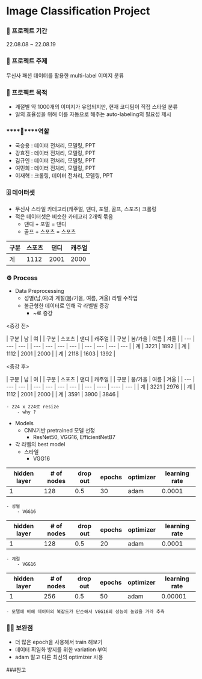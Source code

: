 
# Image Classification Project


### ****📅**** 프로젝트 기간

22.08.08 ~ 22.08.19

### ****📔**** 프로젝트 주제

무신사 패션 데이터를 활용한 multi-label 이미지 분류

### ****📔**** 프로젝트 목적
- 계절별 약 1000개의 이미지가 유입되지만, 현재 코디팀이 직접 스타일 분류
- 일의 효율성을 위해 이를 자동으로 해주는 auto-labeling의 필요성 제시

### ****💪****역할

- 국승용 : 데이터 전처리, 모델링, PPT
- 강효진 : 데이터 전처리, 모델링, PPT
- 김규인 : 데이터 전처리, 모델링, PPT
- 여민희 : 데이터 전처리, 모델링, PPT
- 이재혁 : 크롤링, 데이터 전처리, 모델링, PPT

### ****🗄️**** 데이터셋

- 무신사 스타일 카테고리(캐주얼, 댄디, 포멀, 골프, 스포츠) 크롤링
- 적은 데이터셋은 비슷한 카테고리 2개씩 묶음
    - 댄디 + 포멀 = 댄디
    - 골프 + 스포츠 = 스포츠

| 구분 | 스포츠 | 댄디 | 캐주얼 |
| --- | --- | --- | --- |
| 계 | 1112 | 2001 | 2000 |

### ****⚙️ Process****

- Data Preprocessing
    - 성별(남,여)과 계절(봄/가을, 여름, 겨울) 라벨 수작업
    - 불균형한 데이터로 인해 각 라벨별 증강
        - ~로 증강

<증강 전>

| 구분 | 남 | 여 |       | 구분 | 스포츠 | 댄디 | 캐주얼 |   | 구분 | 봄/가을 | 여름 | 겨울 |
| --- | --- | --- |    | --- | --- | --- | --- |     | --- | --- | --- | --- |
| 계 | 3221 | 1892 |   | 계 | 1112 | 2001 | 2000 |    | 계 | 2118 | 1603 | 1392 |

<증강 후>

 | 구분 | 남 | 여 |     | 구분 | 스포츠 | 댄디 | 캐주얼 |    | 구분 | 봄/가을 | 여름 | 겨울 |
 | --- | --- | --- |  | --- | --- | --- | --- |      | --- | ---- | ---- | --- |
 | 계 | 3221 | 2976 |  | 계 | 1112 | 2001 | 2000 |    | 계 | 3591 | 3900 | 3846 |

    - 224 x 224로 resize
        - why ? 




- Models
    - CNN기반 pretrained 모델 선정
        - ResNet50, VGG16, EfficientNetB7
- 각 라벨의 best model
    - 스타일
        - VGG16
 
| hidden layer | # of nodes | drop out | epochs | optimizer | learning rate|
| --- | --- | --- | --- | --- | --- |
| 1 | 128 | 0.5 | 30 | adam | 0.0001 |

    - 성별
        - VGG16

| hidden layer | # of nodes | drop out | epochs | optimizer | learning rate|
| --- | --- | --- | --- | --- | --- |
| 1 | 128 | 0.5 | 20 | adam | 0.0001 |
    - 계절
        - VGG16

| hidden layer | # of nodes | drop out | epochs | optimizer | learning rate|
| --- | --- | --- | --- | --- | --- |
| 1 | 256 | 0.5 | 50 | adam | 0.00001|

    - 모델에 비해 데이터의 복잡도가 단순해서 VGG16의 성능이 높았을 거라 추측

### 🙌🏻 보완점

- 더 많은 epoch을 사용해서 train 해보기
- 데이터 획일화 방지를 위한 variation 부여
- adam 말고 다른 최신의 optimizer 사용

###참고

